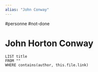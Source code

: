 ```yaml
---
alias: "John Conway"
---
```

#personne #not-done 
# John Horton Conway


```dataview
LIST title
FROM ""
WHERE contains(author, this.file.link)
```

